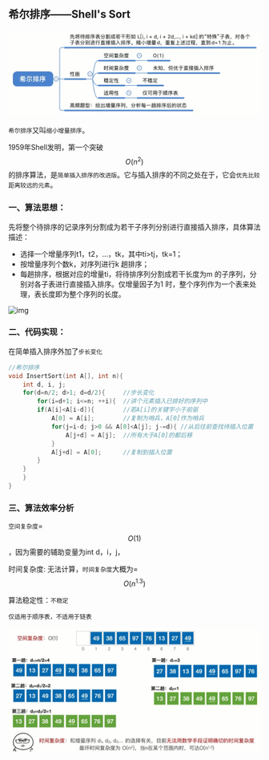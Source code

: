 ## 希尔排序——Shell's Sort

![uTools_1638366303933](images/uTools_1638366303933.png)

`希尔排序`又叫`缩小增量排序`。

1959年Shell发明，第一个突破$$O(n^2)$$的排序算法，是`简单插入排序的改进版`。它与插入排序的不同之处在于，它会`优先比较距离较远的元素`。

### 一、算法思想：

先将整个待排序的记录序列分割成为若干子序列分别进行直接插入排序，具体算法描述：

- 选择一个增量序列t1，t2，…，tk，其中ti>tj，tk=1；
- 按增量序列个数k，对序列进行k 趟排序；
- 每趟排序，根据对应的增量ti，将待排序列分割成若干长度为m 的子序列，分别对各子表进行直接插入排序。仅增量因子为1 时，整个序列作为一个表来处理，表长度即为整个序列的长度。

![img](https://images2018.cnblogs.com/blog/849589/201803/849589-20180331170017421-364506073.gif)

### 二、代码实现：

在简单插入排序外加了`步长变化`

```c
//希尔排序
void InsertSort(int A[], int n){
    int d, i, j;
    for(d=n/2; d>1; d=d/2){     //步长变化
        for(i=d+1; i<=n; ++i){  //讲个元素插入已排好的序列中
        if(A[i]<A[i-d]){        //若A[i]的关键字小于前驱
            A[0] = A[i];        //复制为哨兵，A[0]作为哨兵
            for(j=i-d; j>0 && A[0]<A[j]; j-=d){ //从后往前查找待插入位置
                A[j+d] = A[j];  //所有大于A[0]的都后移
            }
            A[j+d] = A[0];      //复制到插入位置
        }
    }
    }
}
```

### 三、算法效率分析

`空间复杂度`=$$O(1)$$，因为需要的辅助变量为int d，i，j，

时间复杂度:
无法计算，`时间复杂度`大概为=$$O(n^{1.3})$$

算法稳定性：`不稳定`

`仅适用于顺序表，不适用于链表`

![uTools_1638367624883](images/uTools_1638367624883.png)
